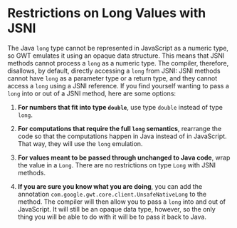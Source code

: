 # Restrictions on Long Values with JSNI

The Java `long` type cannot be represented in JavaScript as a numeric type, so GWT emulates it using an opaque data structure. This means that JSNI methods cannot process a `long` as a numeric type. The compiler, therefore, disallows, by default, directly accessing a `long` from JSNI: JSNI methods cannot have `long` as a parameter type or a return type, and they cannot access a `long` using a JSNI reference. If you find yourself wanting to pass a `long` into or out of a JSNI method, here are some options:

1. **For numbers that fit into type `double`**, use type `double` instead of type `long`.

2. **For computations that require the full `long` semantics**, rearrange the code so that the computations happen in Java instead of in JavaScript. That way, they will use the `long` emulation.

3. **For values meant to be passed through unchanged to Java code**, wrap the value in a `Long`. There are no restrictions on type `Long` with JSNI methods.

4. **If you are sure you know what you are doing**, you can add the annotation `com.google.gwt.core.client.UnsafeNativeLong` to the method. The compiler will then allow you to pass a `long` into and out of JavaScript. It will still be an opaque data type, however, so the only thing you will be able to do with it will be to pass it back to Java.
